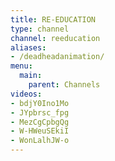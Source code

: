 ```yaml
---
title: RE-EDUCATION
type: channel
channel: reeducation
aliases:
- /deadheadanimation/
menu:
  main:
    parent: Channels
videos:
- bdjY0Ino1Mo
- JYpbrsc_fpg
- MezCgCpbgQg
- W-HWeuSEkiI
- WonLalhJW-o
---
```


